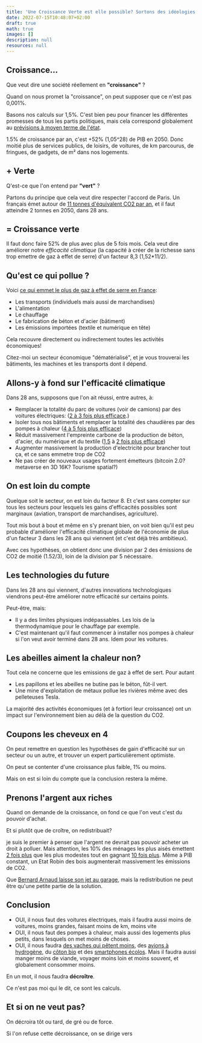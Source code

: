 ```yaml
---
title: 'Une Croissance Verte est elle possible? Sortons des idéologies et calculons'
date: 2022-07-15T10:48:07+02:00
draft: true
math: true
images: []
description: null
resources: null
---
```


## Croissance...

Que veut dire une société réellement en **"croissance"** ?

Quand on nous promet la "croissance", on peut supposer que ce n'est pas 0,001%.

Basons nos calculs sur 1,5%. C'est bien peu pour financer les différentes promesses de tous les partis politiques, mais cela correspond globalement au [prévisions à moyen terme de l'état](https://www.budget.gouv.fr/reperes/finances-publiques/articles/presentation-du-programme-de-stabilite-2021-2027).

1.5% de croissance par an, c'est +52% (1,05^28) de PIB en 2050. Donc moitié plus de services publics, de loisirs, de voitures, de km parcourus, de fringues, de gadgets, de m² dans nos logements.

## + Verte

Q'est-ce que l'on entend par **"vert"** ?

Partons du principe que cela veut dire respecter l'accord de Paris. Un français émet autour de [11 tonnes d'équivalent CO2 par an](https://www.statistiques.developpement-durable.gouv.fr/lempreinte-carbone-des-francais-reste-stable), et il faut atteindre 2 tonnes en 2050, dans 28 ans.

## = Croissance verte

Il faut donc faire 52% de plus avec plus de 5 fois mois. Cela veut dire améliorer notre *efficacité climatique* (la capacité à créer de la richesse sans trop emettre de gaz à effet de serre) d'un facteur 8,3 (1,52\*11/2).

## Qu'est ce qui pollue ?

Voici [ce qui emmet le plus de gaz à effet de serre en France](https://www.statistiques.developpement-durable.gouv.fr/lempreinte-carbone-des-francais-reste-stable):
* Les transports (individuels mais aussi de marchandises)
* L'alimentation
* Le chauffage
* Le fabrication de béton et d'acier (bâtiment)
* Les émissions importées (textile et numérique en tête)

Cela recouvre directement ou indirectement toutes les activités économiques!

Citez-moi un secteur économique "dématérialisé", et je vous trouverai les bâtiments, les machines et les transports dont il dépend.

## Allons-y à fond sur l'efficacité climatique

Dans 28 ans, supposons que l'on ait réussi, entre autres, à:

* Remplacer la totalité du parc de voitures (voir de camions) par des voitures électriques: ([2 à 3 fois plus efficace](https://presse.ademe.fr/2017/12/etude-le-vehicule-electrique-dans-la-transition-ecologique-en-france.html#:~:text=Une%20berline%20%C3%A9lectrique%20%C3%A9met%20en,CO2%E2%80%93eq.).)
* Isoler tous nos bâtiments et remplacer la totalité des chaudières par des pompes à chaleur ([4 à 5 fois plus efficace](https://www.economiedenergie.fr/les-emissions-de-co2-par-energie/))
* Réduit massivement l'empreinte carbone de la production de béton, d'acier, du numérique et du textile ([1,5](https://www.modeintextile.fr/coton-biologique-aurait-impact-climat-50-eleve-coton-traditionnel/) à [2 fois plus efficace](https://www.ouest-france.fr/environnement/climat/le-beton-bas-carbone-est-il-vraiment-ecologique-ecebaf86-b729-11eb-b73a-358c628dc742))
* Augmenter massivement la production d'electricité pour brancher tout ça, et ce sans emmetre trop de CO2
* Ne pas créer de nouveaux usages fortement émetteurs (bitcoin 2.0? metaverse en 3D 16K? Tourisme spatial?)

## On est loin du compte

Quelque soit le secteur, on est loin du facteur 8. Et c'est sans compter sur tous les secteurs pour lesquels les gains d'efficacités possibles sont marginaux (aviation, transport de marchandises, agriculture).

Tout mis bout à bout et même en s'y prenant bien, on voit bien qu'il est peu probable d'améliorer l'efficacité climatique globale de l'économie de plus d'un facteur 3 dans les 28 ans qui viennent (et c'est déjà très ambitieux).

Avec ces hypothèses, on obtient donc une division par 2 des émissions de CO2 de moitié (1.52/3), loin de la division par 5 nécessaire.

## Les technologies du future

Dans les 28 ans qui viennent, d'autres innovations technologiques viendrons peut-être améliorer notre efficacité sur certains points.

Peut-être, mais:
* Il y a des limites physiques indépassables. Les lois de la thermodynamique pour le chauffage par exemple.
* C'est maintenant qu'il faut commencer à installer nos pompes à chaleur si l'on veut avoir terminé dans 28 ans. Idem pour les voitures.

## Les abeilles aiment la chaleur non?

Tout cela ne concerne que les emissions de gaz à effet de sert. Pour autant
* Les papillons et les abeilles ne butine pas le béton, fût-il vert.
* Une mine d'exploitation de métaux pollue les rivières même avec des pelleteuses Tesla.

La majorité des activités économiques (et à fortiori leur croissance) ont un impact sur l'environnement bien au délà de la question du CO2.

## Coupons les cheveux en 4

On peut remettre en question les hypothèses de gain d'efficacité sur un secteur ou un autre, et trouver un expert particulièrement optimiste.

On peut se contenter d'une croissance plus faible, 1% ou moins.

Mais on est si loin du compte que la conclusion restera la même.

## Prenons l'argent aux riches

Quand on demande de la croissance, on fond ce que l'on veut c'est du pouvoir d'achat.

Et si plutôt que de croître, on redistribuait?

je suis le premier à penser que l'argent ne devrait pas pouvoir acheter un droit à polluer. Mais attention, les 10% des ménages les plus aisés émettent [2 fois plus](https://www.cairn.info/revue-de-l-ofce-2020-5-page-73.htm) que les plus modestes tout en gagnant [10 fois plus](https://www.insee.fr/fr/statistiques/5371205?sommaire=5371304). Même à PIB constant, un Etat Robin des bois augmenterait massivement les émissions de CO2.

Que [Bernard Arnaud laisse son jet au garage](https://www.alternatives-economiques.fr/jets-prives-ca-gaze-bernard-arnault/00103628), mais la redistribution ne peut être qu'une petite partie de la solution.

## Conclusion

* OUI, il nous faut des voitures électriques, mais il faudra aussi moins de voitures, moins grandes, faisant moins de km, moins vite
* OUI, il nous faut des pompes à chaleur, mais aussi des logements plus petits, dans lesquels on met moins de choses.
* OUI, il nous faudra [des vaches qui pêtent moins](https://www.sciencesetavenir.fr/nature-environnement/les-vaches-francaises-emettent-autant-de-gaz-en-un-an-que-15-millions-de-voitures_9752), des [avions à hydrogène](https://www.h2-mobile.fr/actus/avion-hydrogene/), du [côton bio](https://www.modeintextile.fr/coton-biologique-aurait-impact-climat-50-eleve-coton-traditionnel/) et des [smartphones écolos](https://www.fairphone.com/fr/). Mais il faudra aussi manger moins de viande, voyager moins loin et moins souvent, et globalement consommer moins.

En un mot, il nous faudra **décroître**.

Ce n'est pas moi qui le dit, ce sont les calculs. 

## Et si on ne veut pas?

On décroira tôt ou tard, de gré ou de force.


Si l'on refuse cette décroissance, on se dirige vers
